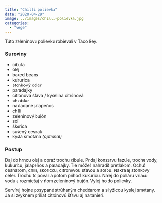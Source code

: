 ```yaml
---
title: "Chilli polievka"
date: "2020-04-29"
image: ../images/chilli-polievka.jpg
categories:
  - "vege"
---
```


Túto zeleninovú polievku robievali v Taco Rey.

### Suroviny
- cibuľa
- olej
- baked beans
- kukurica
- stonkový celer
- paradajky
- citrónová šťava / kyselina citrónová
- cheddar
- nakladané jalapeños
- chilli
- zeleninový bujón
- soľ
- škorica
- sušený cesnak
- kyslá smotana _(optional)_

### Postup
Daj do hrncu olej a opraž trochu cibule. Pridaj konzervu fazule, trochu vody, kukuricu, jalapeños a paradajky. Tie môžeš nahradiť pretlakom. Ochuť cesnakom, chilli, škoricou, citrónovou šťavou a soľou. Nakrájaj stonkový celer. Trochu to povar a potom prihoď kukuricu. Nalej do poháru vriacu vodu a rozmiešaj v ňom zeleninový bujón. Vylej ho do polievky.

Servíruj hojne posypané strúhaným cheddarom a s lyžicou kyslej smotany. Ja si zvyknem priliať citrónovú šťavu aj na tanieri.
